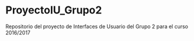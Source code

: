 # ProyectoIU_Grupo2
Repositorio del proyecto de Interfaces de Usuario del Grupo 2 para el curso 2016/2017
